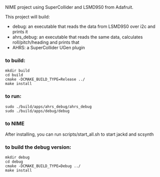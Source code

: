 NIME project using SuperCollider and LSMD9S0 from Adafruit.

This project will build:

 * debug: an executable that reads the data from LSMD9S0 over i2c and prints it
 * ahrs_debug: an executable that reads the same data, calculates roll/pitch/heading and prints that
 * AHRS: a SuperCollider UGen plugin


### to build:

    mkdir build
    cd build
    cmake -DCMAKE_BUILD_TYPE=Release ../
    make install


### to run:

    sudo ./build/apps/ahrs_debug/ahrs_debug
    sudo ./build/apps/debug/debug
    


### to NIME


After installing, you can run  scripts/start_all.sh to start jackd and scsynth

### to build the debug version:

    mkdir debug
    cd debug
    cmake -DCMAKE_BUILD_TYPE=Debug ../
    make install
